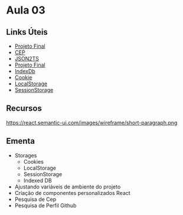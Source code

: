 # Aula 03

## Links Úteis

* [Projeto Final](https://github.com/juninmd/unifacef-react-typescript)
* [CEP](https://www.republicavirtual.com.br/cep/exemplos.php)
* [JSON2TS](http://www.json2ts.com/)
* [Projeto Final](https://github.com/juninmd/unifacef-react-typescript)
* [IndexDb](https://developer.mozilla.org/pt-BR/docs/Web/API/IndexedDB_API)
* [Cookie](https://developer.mozilla.org/pt-BR/docs/Web/HTTP/Headers/Cookie)
* [LocalStorage](https://developer.mozilla.org/pt-BR/docs/Web/API/Window/Window.localStorage)
* [SessionStorage](https://developer.mozilla.org/en-US/docs/Web/API/Window/sessionStorage)

## Recursos

<https://react.semantic-ui.com/images/wireframe/short-paragraph.png>

## Ementa
* Storages
  * Cookies
  * LocalStorage
  * SessionStorage
  * Indexed DB
* Ajustando variáveis de ambiente do projeto
* Criação de componentes personalizados React
* Pesquisa de Cep
* Pesquisa de Perfil Github